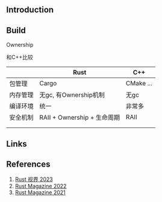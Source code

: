 ## Introduction





## Build












Ownership 



和C++比较

|          | Rust                        | C++       |
| -------- | --------------------------- | --------- |
| 包管理   | Cargo                       | CMake ... |
| 内存管理 | 无gc, 有Ownership机制       | 无gc      |
| 编译环境 | 统一                        | 非常多    |
| 安全机制 | RAII + Ownership + 生命周期 | RAII      |
|          |                             |           |
|          |                             |           |




## Links


## References

1. [Rust 视界 2023](https://github.com/RustMagazine/rust-horizon-2023)
2. [Rust Magazine 2022](https://rustmagazine.github.io/rust_magazine_2022/)
3. [Rust Magazine 2021](https://rustmagazine.github.io/rust_magazine_2021/)